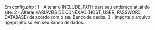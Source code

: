 Em config.php :
 1 - Alterar o INCLUDE_PATH para seu endereço atual do site.
 2 - Alterar VARIÁVEIS DE CONEXÃO (HOST, USER, PASSWORD, DATABASE) de acordo com o seu Banco de dados. 
 3 - Importe o arquivo hgvprojeto.sql em seu Banco de dados.